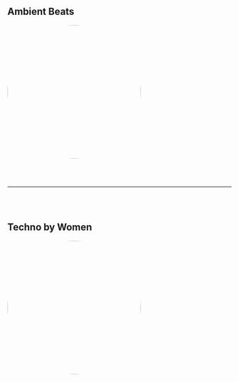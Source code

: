 
<style>
figure {
  border: 0px #cccccc solid;
  padding: 4px;
  margin: auto;
  align: center;
}

figcaption {
  background-color: white;
  color: black;
  font-style: bold;
  padding: 2px;
  text-align: center;
}
</style>

<h2>Ambient Beats</h2>
<a href="https://radioninjapirata.github.io/radio_ambbeat.html" target="_blank"><img src="https://mosaic.scdn.co/640/ab67616d0000b2730c41713a9d75d13961ffb82bab67616d0000b2730e42e66fa36a0d4d3b38ae07ab67616d0000b273649909758fc7911921a93303ab67616d0000b273ad2589cba044ecf764870bf2" height="300" width="auto" style="border-radius:50%"></a>

<br /> <br />
<hr style="height:2px;border-width:0;color:gray;background-color:gray"> 
<br /><br />

<h2>Techno by Women</h2>
<a href="https://radioninjapirata.github.io/radio_technowomen.html" target="_blank"><img src="https://mosaic.scdn.co/640/ab67616d0000b273460d1218d66f63140bcfc373ab67616d0000b27365e607293e6f33c032cb77c9ab67616d0000b273ae834a949a69e10e40b806b2ab67616d0000b273d51fc76faa04160c3c1325fa" height="300" width="auto" style="border-radius:50%"></a>
